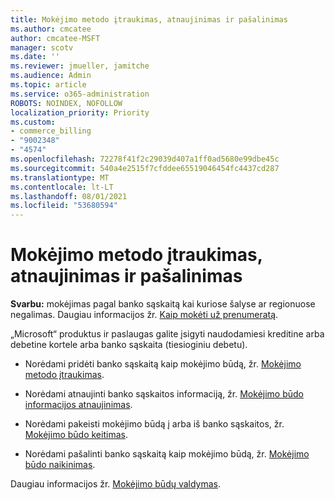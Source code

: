 ```yaml
---
title: Mokėjimo metodo įtraukimas, atnaujinimas ir pašalinimas
ms.author: cmcatee
author: cmcatee-MSFT
manager: scotv
ms.date: ''
ms.reviewer: jmueller, jamitche
ms.audience: Admin
ms.topic: article
ms.service: o365-administration
ROBOTS: NOINDEX, NOFOLLOW
localization_priority: Priority
ms.custom:
- commerce_billing
- "9002348"
- "4574"
ms.openlocfilehash: 72278f41f2c29039d407a1ff0ad5680e99dbe45c
ms.sourcegitcommit: 540a4e2515f7cfddee65519046454fc4437cd287
ms.translationtype: MT
ms.contentlocale: lt-LT
ms.lasthandoff: 08/01/2021
ms.locfileid: "53680594"
---
```

# <a name="add-update-or-remove-payment-method"></a>Mokėjimo metodo įtraukimas, atnaujinimas ir pašalinimas

**Svarbu:** mokėjimas pagal banko sąskaitą kai kuriose šalyse ar regionuose negalimas. Daugiau informacijos žr. [Kaip mokėti už prenumeratą](/microsoft-365/commerce/billing-and-payments/pay-for-your-subscription). 

„Microsoft“ produktus ir paslaugas galite įsigyti naudodamiesi kreditine arba debetine kortele arba banko sąskaita (tiesioginiu debetu).

- Norėdami pridėti banko sąskaitą kaip mokėjimo būdą, žr. [Mokėjimo metodo įtraukimas](/microsoft-365/commerce/billing-and-payments/manage-payment-methods#add-a-payment-method).

- Norėdami atnaujinti banko sąskaitos informaciją, žr. [Mokėjimo būdo informacijos atnaujinimas](/microsoft-365/commerce/billing-and-payments/manage-payment-methods#update-payment-method-details).

- Norėdami pakeisti mokėjimo būdą į arba iš banko sąskaitos, žr. [Mokėjimo būdo keitimas](/microsoft-365/commerce/billing-and-payments/manage-payment-methods#replace-a-payment-method).

- Norėdami pašalinti banko sąskaitą kaip mokėjimo būdą, žr. [Mokėjimo būdo naikinimas](/microsoft-365/commerce/billing-and-payments/manage-payment-methods#delete-a-payment-method).

Daugiau informacijos žr. [Mokėjimo būdų valdymas](/microsoft-365/commerce/billing-and-payments/manage-payment-methods).
